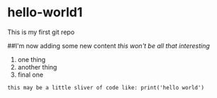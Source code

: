 # hello-world1
This is my first git repo

##I'm now adding some new content
*this won't be all that interesting*

1. one thing
2. another thing
3. final one

`this may be a little sliver of code like: print('hello world')`

